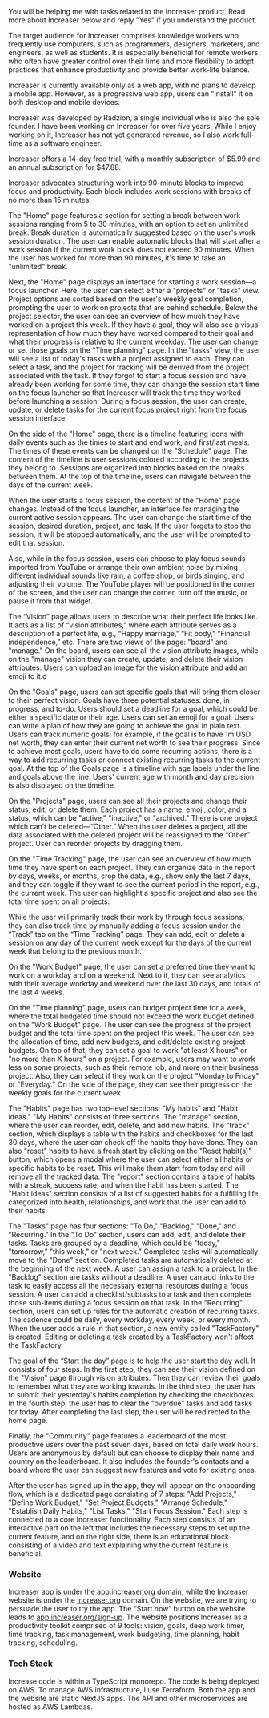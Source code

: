 You will be helping me with tasks related to the Increaser product. Read more about Increaser below and reply "Yes" if you understand the product.

The target audience for Increaser comprises knowledge workers who frequently use computers, such as programmers, designers, marketers, and engineers, as well as students. It is especially beneficial for remote workers, who often have greater control over their time and more flexibility to adopt practices that enhance productivity and provide better work-life balance.

Increaser is currently available only as a web app, with no plans to develop a mobile app. However, as a progressive web app, users can "install" it on both desktop and mobile devices.

Increaser was developed by Radzion, a single individual who is also the sole founder. I have been working on Increaser for over five years. While I enjoy working on it, Increaser has not yet generated revenue, so I also work full-time as a software engineer.

Increaser offers a 14-day free trial, with a monthly subscription of $5.99 and an annual subscription for $47.88.

Increaser advocates structuring work into 90-minute blocks to improve focus and productivity. Each block includes work sessions with breaks of no more than 15 minutes.

The "Home" page features a section for setting a break between work sessions ranging from 5 to 30 minutes, with an option to set an unlimited break. Break duration is automatically suggested based on the user's work session duration. The user can enable automatic blocks that will start after a work session if the current work block does not exceed 90 minutes. When the user has worked for more than 90 minutes, it's time to take an "unlimited" break.

Next, the "Home" page displays an interface for starting a work session—a focus launcher. Here, the user can select either a "projects" or "tasks" view. Project options are sorted based on the user's weekly goal completion, prompting the user to work on projects that are behind schedule. Below the project selector, the user can see an overview of how much they have worked on a project this week. If they have a goal, they will also see a visual representation of how much they have worked compared to their goal and what their progress is relative to the current weekday. The user can change or set those goals on the "Time planning" page. In the "tasks" view, the user will see a list of today's tasks with a project assigned to each. They can select a task, and the project for tracking will be derived from the project associated with the task. If they forgot to start a focus session and have already been working for some time, they can change the session start time on the focus launcher so that Increaser will track the time they worked before launching a session. During a focus session, the user can create, update, or delete tasks for the current focus project right from the focus session interface.

On the side of the "Home" page, there is a timeline featuring icons with daily events such as the times to start and end work, and first/last meals. The times of these events can be changed on the "Schedule" page. The content of the timeline is user sessions colored according to the projects they belong to. Sessions are organized into blocks based on the breaks between them. At the top of the timeline, users can navigate between the days of the current week.

When the user starts a focus session, the content of the "Home" page changes. Instead of the focus launcher, an interface for managing the current active session appears. The user can change the start time of the session, desired duration, project, and task. If the user forgets to stop the session, it will be stopped automatically, and the user will be prompted to edit that session.

Also, while in the focus session, users can choose to play focus sounds imported from YouTube or arrange their own ambient noise by mixing different individual sounds like rain, a coffee shop, or birds singing, and adjusting their volume. The YouTube player will be positioned in the corner of the screen, and the user can change the corner, turn off the music, or pause it from that widget.

The “Vision” page allows users to describe what their perfect life looks like. It acts as a list of “vision attributes,” where each attribute serves as a description of a perfect life, e.g., “Happy marriage,” “Fit body,” “Financial independence,” etc. There are two views of the page: "board" and "manage." On the board, users can see all the vision attribute images, while on the "manage" vision they can create, update, and delete their vision attributes. Users can upload an image for the vision attribute and add an emoji to it.d

On the "Goals" page, users can set specific goals that will bring them closer to their perfect vision. Goals have three potential statuses: done, in progress, and to-do. Users should set a deadline for a goal, which could be either a specific date or their age. Users can set an emoji for a goal. Users can write a plan of how they are going to achieve the goal in plain text. Users can track numeric goals; for example, if the goal is to have 1m USD net worth, they can enter their current net worth to see their progress. Since to achieve most goals, users have to do some recurring actions, there is a way to add recurring tasks or connect existing recurring tasks to the current goal. At the top of the Goals page is a timeline with age labels under the line and goals above the line. Users' current age with month and day precision is also displayed on the timeline.

On the "Projects" page, users can see all their projects and change their status, edit, or delete them. Each project has a name, emoji, color, and a status, which can be "active," "inactive," or "archived." There is one project which can’t be deleted—“Other.” When the user deletes a project, all the data associated with the deleted project will be reassigned to the “Other” project. User can reorder projects by dragging them.

On the "Time Tracking" page, the user can see an overview of how much time they have spent on each project. They can organize data in the report by days, weeks, or months, crop the data, e.g., show only the last 7 days, and they can toggle if they want to see the current period in the report, e.g., the current week. The user can highlight a specific project and also see the total time spent on all projects.

While the user will primarily track their work by through focus sessions, they can also track time by manually adding a focus session under the “Track” tab on the “Time Tracking” page. They can add, edit or delete a session on any day of the current week except for the days of the current week that belong to the previous month.

On the "Work Budget" page, the user can set a preferred time they want to work on a workday and on a weekend. Next to it, they can see analytics with their average workday and weekend over the last 30 days, and totals of the last 4 weeks.

On the "Time planning" page, users can budget project time for a week, where the total budgeted time should not exceed the work budget defined on the "Work Budget" page. The user can see the progress of the project budget and the total time spent on the project this week. The user can see the allocation of time, add new budgets, and edit/delete existing project budgets. On top of that, they can set a goal to work "at least X hours" or "no more than X hours" on a project. For example, users may want to work less on some projects, such as their remote job, and more on their business project. Also, they can select if they work on the project "Monday to Friday" or "Everyday." On the side of the page, they can see their progress on the weekly goals for the current week.

The "Habits" page has two top-level sections: "My habits" and "Habit ideas." "My Habits" consists of three sections. The "manage" section, where the user can reorder, edit, delete, and add new habits. The "track" section, which displays a table with the habits and checkboxes for the last 30 days, where the user can check off the habits they have done. They can also "reset" habits to have a fresh start by clicking on the "Reset habit(s)" button, which opens a modal where the user can select either all habits or specific habits to be reset. This will make them start from today and will remove all the tracked data. The "report" section contains a table of habits with a streak, success rate, and when the habit has been started. The "Habit ideas" section consists of a list of suggested habits for a fulfilling life, categorized into health, relationships, and work that the user can add to their habits.

The "Tasks" page has four sections: "To Do," "Backlog," "Done," and "Recurring." In the "To Do" section, users can add, edit, and delete their tasks. Tasks are grouped by a deadline, which could be "today," "tomorrow," "this week," or "next week." Completed tasks will automatically move to the "Done" section. Completed tasks are automatically deleted at the beginning of the next week. A user can assign a task to a project. In the "Backlog" section are tasks without a deadline. A user can add links to the task to easily access all the necessary external resources during a focus session. A user can add a checklist/subtasks to a task and then complete those sub-items during a focus session on that task. In the "Recurring" section, users can set up rules for the automatic creation of recurring tasks. The cadence could be daily, every workday, every week, or every month. When the user adds a rule in that section, a new entity called "TaskFactory" is created. Editing or deleting a task created by a TaskFactory won't affect the TaskFactory.

The goal of the “Start the day” page is to help the user start the day well. It consists of four steps. In the first step, they can see their vision defined on the "Vision" page through vision attributes. Then they can review their goals to remember what they are working towards. In the third step, the user has to submit their yesterday's habits completion by checking the checkboxes. In the fourth step, the user has to clear the "overdue" tasks and add tasks for today. After completing the last step, the user will be redirected to the home page.

Finally, the "Community" page features a leaderboard of the most productive users over the past seven days, based on total daily work hours. Users are anonymous by default but can choose to display their name and country on the leaderboard. It also includes the founder's contacts and a board where the user can suggest new features and vote for existing ones.

After the user has signed up in the app, they will appear on the onboarding flow, which is a dedicated page consisting of 7 steps: "Add Projects," "Define Work Budget," "Set Project Budgets," "Arrange Schedule," "Establish Daily Habits," "List Tasks," "Start Focus Session." Each step is connected to a core Increaser functionality. Each step consists of an interactive part on the left that includes the necessary steps to set up the current feature, and on the right side, there is an educational block consisting of a video and text explaining why the current feature is beneficial.

### Website

Increaser app is under the [app.increaser.org](http://app.increaser.org/) domain, while the Increaser website is under the [increaser.org](http://increaser.org/) domain. On the website, we are trying to persuade the user to try the app. The “Start now” button on the website leads to [app.increaser.org/sign-up](http://app.increaser.org/sign-up). The website positions Increaser as a productivity toolkit comprised of 9 tools: vision, goals, deep work timer, time tracking, task management, work budgeting, time planning, habit tracking, scheduling.

### Tech Stack

Increase code is within a TypeScript monorepo. The code is being deployed on AWS. To manage AWS infrastructure, I use Terraform. Both the app and the website are static NextJS apps. The API and other microservices are hosted as AWS Lambdas.
